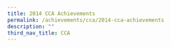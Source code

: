 ```yaml
---
title: 2014 CCA Achievements
permalink: /achievements/cca/2014-cca-achievements
description: ""
third_nav_title: CCA
---
```

